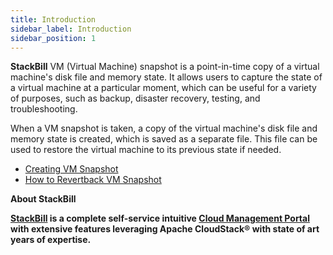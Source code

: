 ```yaml
---
title: Introduction
sidebar_label: Introduction
sidebar_position: 1
---
```


**StackBill** VM (Virtual Machine) snapshot is a point-in-time copy of a virtual machine's disk file and memory state. It allows users to capture the state of a virtual machine at a particular moment, which can be useful for a variety of purposes, such as backup, disaster recovery, testing, and troubleshooting.

When a VM snapshot is taken, a copy of the virtual machine's disk file and memory state is created, which is saved as a separate file. This file can be used to restore the virtual machine to its previous state if needed.

- [Creating VM Snapshot](./creating-a-vm-snapshot#creating-vm-snapshot-in-stackbill-cmp) 
- [How to Revertback VM Snapshot](./how-to-revertback-vmsnapshot#how-to-revertback-vm-snapshot-in-stackbill-cmp)

**About StackBill**

**[StackBill](https://www.youtube.com/watch?v=nyV8oE3dfXs) is a complete self-service intuitive [Cloud Management Portal](https://www.stackbill.com/) with extensive features leveraging Apache CloudStack® with state of art years of expertise.**
